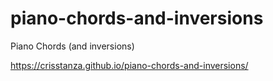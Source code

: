 # piano-chords-and-inversions

Piano Chords (and inversions)


https://crisstanza.github.io/piano-chords-and-inversions/
